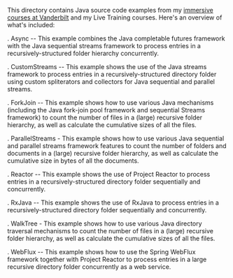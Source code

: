 This directory contains Java source code examples from my [immersive
courses at
Vanderbilt](http://www.dre.vanderbilt.edu/~schmidt/courses.html) and
my Live Training courses.  Here's an overview of what's included:

. Async -- This example combines the Java completable futures
  framework with the Java sequential streams framework to process
  entries in a recursively-structured folder hierarchy concurrently.

. CustomStreams -- This example shows the use of the Java streams
  framework to process entries in a recursively-structured directory
  folder using custom spliterators and collectors for Java sequential
  and parallel streams.

. ForkJoin -- This example shows how to use various Java mechanisms
  (including the Java fork-join pool framework and sequential Streams
  framework) to count the number of files in a (large) recursive
  folder hierarchy, as well as calculate the cumulative sizes of all
  the files.

. ParallelStreams - This example shows how to use various Java
  sequential and parallel streams framework features to count the
  number of folders and documents in a (large) recursive folder
  hierarchy, as well as calculate the cumulative size in bytes of all
  the documents.

. Reactor -- This example shows the use of Project Reactor to process
  entries in a recursively-structured directory folder sequentially
  and concurrently.

. RxJava -- This example shows the use of RxJava to process entries in
  a recursively-structured directory folder sequentially and
  concurrently.

. WalkTree - This example shows how to use various Java directory
  traversal mechanisms to count the number of files in a (large)
  recursive folder hierarchy, as well as calculate the cumulative
  sizes of all the files.

. WebFlux -- This example shows how to use the Spring WebFlux
  framework together with Project Reactor to process entries in a
  large recursive directory folder concurrently as a web service.



